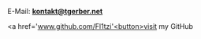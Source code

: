 

E-Mail: **kontakt@tgerber.net**


<html>
  
  <a href='www.github.com/Fl1tzi'<button>visit my GitHub</button></a>
  
</html>
